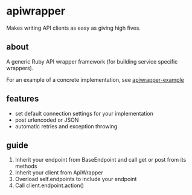 # apiwrapper

Makes writing API clients as easy as giving high fives.


## about
A generic Ruby API wrapper framework (for building service specific wrappers).

For an example of a concrete implementation, see [apiwrapper-example](https://github.com/mLewisLogic/apiwrapper-example)

## features
* set default connection settings for your implementation
* post urlencoded or JSON
* automatic retries and exception throwing

## guide
1. Inherit your endpoint from BaseEndpoint and call get or post from its methods
2. Inherit your client from ApiWrapper
3. Overload self.endpoints to include your endpoint
4. Call client.endpoint.action()
